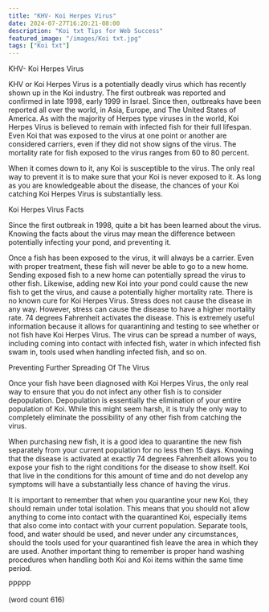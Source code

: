 ```yaml
---
title: "KHV- Koi Herpes Virus"
date: 2024-07-27T16:20:21-08:00
description: "Koi txt Tips for Web Success"
featured_image: "/images/Koi txt.jpg"
tags: ["Koi txt"]
---
```


KHV- Koi Herpes Virus

KHV or Koi Herpes Virus is a potentially deadly virus which has recently shown up in the Koi industry. The first outbreak was reported and confirmed in late 1998, early 1999 in Israel. Since then, outbreaks have been reported all over the world, in  Asia, Europe, and The United States of America. As with the majority of Herpes type viruses in the world, Koi Herpes Virus is believed to remain with infected fish for their full lifespan. Even Koi that was exposed to the virus at one point or another are considered carriers, even if they did not show signs of the virus. The mortality rate for fish exposed to the virus ranges from 60 to 80 percent.

When it comes down to it, any Koi is susceptible to the virus. The only real way to prevent it is to make sure that your Koi is never exposed to it. As long as you are knowledgeable about the disease, the chances of your Koi catching Koi Herpes Virus is substantially less.

Koi Herpes Virus Facts

Since the first outbreak in 1998, quite a bit has been learned about the virus. Knowing the facts about the virus may mean the difference between potentially infecting your pond, and preventing it.

Once a fish has been exposed to the virus, it will always be a carrier. Even with proper treatment, these fish will never be able to go to a new home. Sending exposed fish to a new home can potentially spread the virus to other fish. Likewise, adding new Koi into your pond could cause the new fish to get the virus, and cause a potentially higher mortality rate. 
There is no known cure for Koi Herpes Virus.
Stress does not cause the disease in any way. However, stress can cause the disease to have a higher mortality rate.
74 degrees Fahrenheit activates the disease. This is extremely useful information because it allows for quarantining and testing to see whether or not fish have Koi Herpes Virus.
The virus can be spread a number of ways, including coming into contact with infected fish, water in which infected fish swam in, tools used when handling infected fish, and so on.

Preventing Further Spreading Of The Virus

Once your fish have been diagnosed with Koi Herpes Virus, the only real way to ensure that you do not infect any other fish is to consider depopulation. Depopulation is essentially the elimination of your entire population of Koi. While this might seem harsh, it is truly the only way to completely eliminate the possibility of any other fish from catching the virus.

When purchasing new fish, it is a good idea to quarantine the new fish separately from your current population for no less then 15 days. Knowing that the disease is activated at exactly 74 degrees Fahrenheit allows you to expose your fish to the right conditions for the disease to show itself. Koi that live in the conditions for this amount of time and do not develop any symptoms will have a substantially less chance of having the virus.

It is important to remember that when you quarantine your new Koi, they should remain under total isolation. This means that you should not allow anything to come into contact with the quarantined Koi, especially items that also come into contact with your current population. Separate tools, food, and water should be used, and never under any circumstances, should the tools used for your quarantined fish leave the area in which they are used. Another important thing to remember is proper hand washing procedures when handling both Koi and Koi items within the same time period.

PPPPP

(word count 616)    



